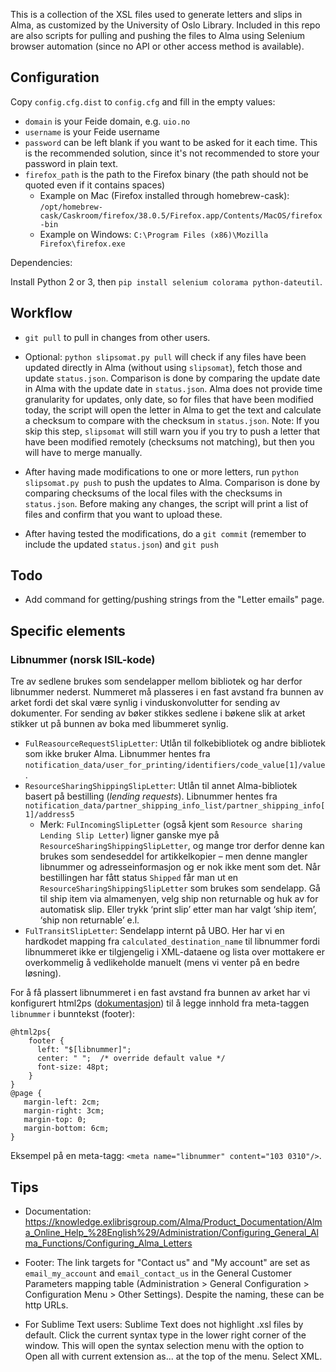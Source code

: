 
This is a collection of the XSL files used to generate letters and slips in Alma, as customized by the University of Oslo Library. Included in this repo are also scripts for pulling and pushing the files to Alma using Selenium browser automation (since no API or other access method is available).

## Configuration

Copy `config.cfg.dist` to `config.cfg` and fill in the empty values:

* `domain` is your Feide domain, e.g. `uio.no`
* `username` is your Feide username
* `password` can be left blank if you want to be asked for it each time. This is the recommended solution,
  since it's not recommended to store your password in plain text.
* `firefox_path` is the path to the Firefox binary (the path should not be quoted even if it contains spaces)
  * Example on Mac (Firefox installed through homebrew-cask): `/opt/homebrew-cask/Caskroom/firefox/38.0.5/Firefox.app/Contents/MacOS/firefox-bin`
  * Example on Windows: `C:\Program Files (x86)\Mozilla Firefox\firefox.exe`

Dependencies:

Install Python 2 or 3, then `pip install selenium colorama python-dateutil`.

## Workflow

- `git pull` to pull in changes from other users.

- Optional: `python slipsomat.py pull` will check if any files have been updated
  directly in Alma (without using `slipsomat`), fetch those and update `status.json`.
  Comparison is done by comparing the update date in Alma with the update date in `status.json`.
  Alma does not provide time granularity for updates, only date, so for files that have been
  modified today, the script will open the letter in Alma to get the text and calculate a
  checksum to compare with the checksum in `status.json`.
  Note: If you skip this step, `slipsomat` will still warn you if you try to push a
  letter that have been modified remotely (checksums not matching), but then you will
  have to merge manually.

- After having made modifications to one or more letters, run `python slipsomat.py push`
  to push the updates to Alma. Comparison is done by comparing checksums of the local files
  with the checksums in `status.json`. Before making any changes, the script will print a list
  of files and confirm that you want to upload these.

- After having tested the modifications, do a `git commit` (remember to include the updated
  `status.json`) and `git push`

## Todo

- Add command for getting/pushing strings from the "Letter emails" page.

## Specific elements

### Libnummer (norsk ISIL-kode)

Tre av sedlene brukes som sendelapper mellom bibliotek og har derfor libnummer nederst.
Nummeret må plasseres i en fast avstand fra bunnen av arket fordi det skal være synlig i
vinduskonvolutter for sending av dokumenter. For sending av bøker stikkes sedlene i bøkene
slik at arket stikker ut på bunnen av boka med libummeret synlig.

* `FulReasourceRequestSlipLetter`: Utlån til folkebibliotek og andre bibliotek som ikke bruker Alma. Libnummer hentes fra `notification_data/user_for_printing/identifiers/code_value[1]/value`.
* `ResourceSharingShippingSlipLetter`: Utlån til annet Alma-bibliotek basert på bestilling (*lending requests*). Libnummer hentes fra `notification_data/partner_shipping_info_list/partner_shipping_info[1]/address5`
  * Merk: `FulIncomingSlipLetter` (også kjent som `Resource sharing Lending Slip Letter`) ligner ganske mye på `ResourceSharingShippingSlipLetter`, og mange tror derfor denne kan brukes som sendeseddel for artikkelkopier – men denne mangler libnummer og adresseinformasjon og er nok ikke ment som det. Når bestillingen har fått status `Shipped` får man ut en `ResourceSharingShippingSlipLetter` som brukes som sendelapp. Gå til ship item via almamenyen, velg ship non returnable og huk av for automatisk slip. Eller trykk ‘print slip’ etter man har valgt ‘ship item’, ‘ship non returnable’ e.l.
* `FulTransitSlipLetter`: Sendelapp internt på UBO. Her har vi en hardkodet mapping fra `calculated_destination_name` til libnummer fordi libnummeret ikke er tilgjengelig i XML-dataene og lista over mottakere er overkommelig å vedlikeholde manuelt (mens vi venter på en bedre løsning).

For å få plassert libnummeret i en fast avstand fra bunnen av arket har vi konfigurert
html2ps ([dokumentasjon](http://user.it.uu.se/~jan/html2psug.html)) til å legge innhold
fra meta-taggen `libnummer` i bunntekst (footer):

```
@html2ps{
    footer {
      left: "$[libnummer]";
      center: " ";  /* override default value */
      font-size: 48pt;
    }
}
@page {
   margin-left: 2cm;
   margin-right: 3cm;
   margin-top: 0;
   margin-bottom: 6cm;
}
```

Eksempel på en meta-tagg: `<meta name="libnummer" content="103 0310"/>`. 

## Tips

* Documentation: https://knowledge.exlibrisgroup.com/Alma/Product_Documentation/Alma_Online_Help_%28English%29/Administration/Configuring_General_Alma_Functions/Configuring_Alma_Letters

* Footer: The link targets for "Contact us" and "My account" are set as `email_my_account` and `email_contact_us` in the General Customer Parameters mapping table (Administration > General Configuration > Configuration Menu > Other Settings). Despite the naming, these can be http URLs.

* For Sublime Text users: Sublime Text does not highlight .xsl files by default. Click the current syntax type in the lower right corner of the window. This will open the syntax selection menu with the option to Open all with current extension as... at the top of the menu. Select XML.
